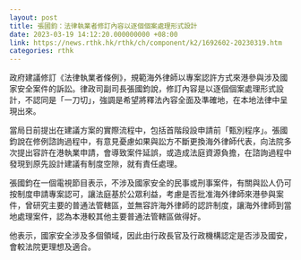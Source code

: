 ```yaml
---
layout: post
title: 張國鈞：法律執業者修訂內容以逐個個案處理形式設計
date: 2023-03-19 14:12:20.000000000 +08:00
link: https://news.rthk.hk/rthk/ch/component/k2/1692602-20230319.htm
categories: rthk
---
```


政府建議修訂《法律執業者條例》，規範海外律師以專案認許方式來港參與涉及國家安全案件的訴訟。律政司副司長張國鈞說，修訂內容是以逐個個案處理形式設計，不認同是「一刀切」，強調是希望將釋法內容全面及準確地，在本地法律中呈現出來。

當局日前提出在建議方案的實際流程中，包括首階段設申請前「甄別程序」。張國鈞說在修例諮詢過程中，有意見憂慮如果與訟方不斷更換海外律師代表，向法院多次提出容許在港執業申請，會導致案件延誤，或造成法庭資源負擔，在諮詢過程中發現到原先設計建議有制度空隙，就有責任處理。

張國鈞在一個電視節目表示，不涉及國家安全的民事或刑事案件，有關與訟人仍可按制度申請專案認可，讓法庭基於公眾利益，考慮是否批准海外律師來港參與案件，曾研究主要的普通法管轄區，並無容許海外律師的認許制度，讓海外律師到當地處理案件，認為本港較其他主要普通法管轄區做得好。

他表示，國家安全涉及多個領域，因此由行政長官及行政機構認定是否涉及國安，會較法院更理想及適合。
